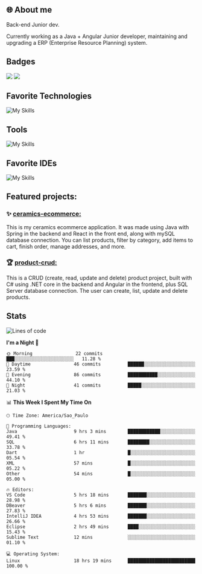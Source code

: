 ## 🌐 About me
Back-end Junior dev.

Currently working as a Java + Angular Junior developer, maintaining and upgrading a ERP (Enterprise Resource Planning) system.


## Badges

<div style="display: inline_block">
  <a href="https://www.credly.com/badges/bc4739f2-3a6a-4965-9292-0904b55d9652/public_url"><img src="https://github.com/user-attachments/assets/0c2e9028-389c-426c-b849-4bd29abbc0cb"></img></a>
  <a href=https://www.credly.com/badges/b0f4b2f6-34ec-4c0b-880f-cde76b902026/public_url"><img src="https://github.com/user-attachments/assets/07231ffe-f6b7-424a-bcc4-543fa6b2d97f"></img></a>
</div>

## Favorite Technologies

![My Skills](https://go-skill-icons.vercel.app/api/icons?i=java,spring,react,angular,typescript,javascript,cs,dotnet&perline=4&titles=true)

## Tools

![My Skills](https://go-skill-icons.vercel.app/api/icons?i=aws,gitlab,git,docker&perline=4&titles=true)

## Favorite IDEs

![My Skills](https://go-skill-icons.vercel.app/api/icons?i=idea,webstorm&perline=3&titles=true)

## Featured projects: 

### :sparkles: [ceramics-ecommerce:](https://github.com/marianarossi/ceramics-ecommerce-API)
This is my ceramics ecommerce application. It was made using Java with Spring in the backend and React in the front end, along with mySQL database connection. You can list products, filter by category, add items to cart, finish order, manage addresses, and more.

### :trophy: [product-crud:](https://github.com/marianarossi/.netCore-product-webAPI)
This is a CRUD (create, read, update and delete) product project, built with C# using .NET core in the backend and Angular in the frontend, plus SQL Server database connection. The user can create, list, update and delete products. 


## Stats

<!--START_SECTION:waka-->
![Lines of code](https://img.shields.io/badge/From%20Hello%20World%20I%27ve%20Written-41.2%20thousand%20lines%20of%20code-blue)

**I'm a Night 🦉** 

```text
🌞 Morning                22 commits          ███░░░░░░░░░░░░░░░░░░░░░░   11.28 % 
🌆 Daytime                46 commits          ██████░░░░░░░░░░░░░░░░░░░   23.59 % 
🌃 Evening                86 commits          ███████████░░░░░░░░░░░░░░   44.10 % 
🌙 Night                  41 commits          █████░░░░░░░░░░░░░░░░░░░░   21.03 % 
```


📊 **This Week I Spent My Time On** 

```text
🕑︎ Time Zone: America/Sao_Paulo

💬 Programming Languages: 
Java                     9 hrs 3 mins        ████████████░░░░░░░░░░░░░   49.41 % 
SQL                      6 hrs 11 mins       ████████░░░░░░░░░░░░░░░░░   33.78 % 
Dart                     1 hr                █░░░░░░░░░░░░░░░░░░░░░░░░   05.54 % 
XML                      57 mins             █░░░░░░░░░░░░░░░░░░░░░░░░   05.22 % 
Other                    54 mins             █░░░░░░░░░░░░░░░░░░░░░░░░   05.00 % 

🔥 Editors: 
VS Code                  5 hrs 18 mins       ███████░░░░░░░░░░░░░░░░░░   28.98 % 
DBeaver                  5 hrs 6 mins        ███████░░░░░░░░░░░░░░░░░░   27.83 % 
IntelliJ IDEA            4 hrs 53 mins       ███████░░░░░░░░░░░░░░░░░░   26.66 % 
Eclipse                  2 hrs 49 mins       ████░░░░░░░░░░░░░░░░░░░░░   15.43 % 
Sublime Text             12 mins             ░░░░░░░░░░░░░░░░░░░░░░░░░   01.10 % 

💻 Operating System: 
Linux                    18 hrs 19 mins      █████████████████████████   100.00 % 
```


<!--END_SECTION:waka-->
